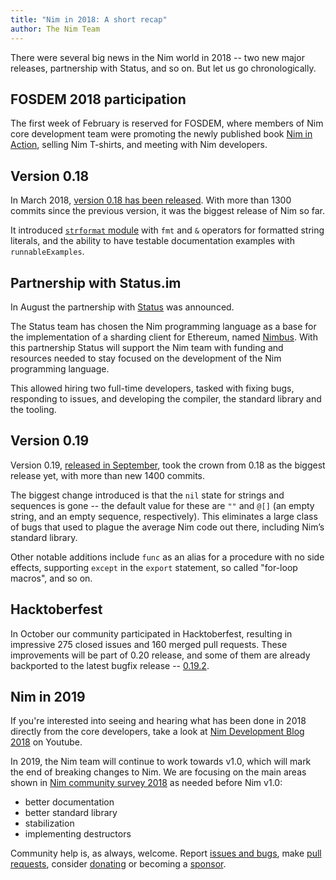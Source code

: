 ```yaml
---
title: "Nim in 2018: A short recap"
author: The Nim Team
---
```


There were several big news in the Nim world in 2018 -- two new major releases, partnership with Status, and so on.
But let us go chronologically.


## FOSDEM 2018 participation

The first week of February is reserved for FOSDEM, where members of Nim core development team were promoting the newly published book [Nim in Action](https://book.picheta.me/), selling Nim T-shirts, and meeting with Nim developers.


## Version 0.18

In March 2018, [version 0.18 has been released](https://nim-lang.org/blog/2018/03/01/version-0180-released.html).
With more than 1300 commits since the previous version, it was the biggest release of Nim so far.

It introduced [`strformat` module](https://nim-lang.org/docs/strformat.html) with `fmt` and `&` operators for formatted string literals, and the ability to have testable documentation examples with `runnableExamples`.


## Partnership with Status.im

In August the partnership with [Status](https://status.im/) was announced.

The Status team has chosen the Nim programming language as a base for the implementation of a sharding client for Ethereum, named [Nimbus](https://github.com/status-im/nimbus).
With this partnership Status will support the Nim team with funding and resources needed to stay focused on the development of the Nim programming language.

This allowed hiring two full-time developers, tasked with fixing bugs, responding to issues, and developing the compiler, the standard library and the tooling.


## Version 0.19

Version 0.19, [released in September](https://nim-lang.org/blog/2018/09/26/version-0190-released.html), took the crown from 0.18 as the biggest release yet, with more than new 1400 commits.

The biggest change introduced is that the `nil` state for strings and sequences is gone -- the default value for these are `""` and `@[]` (an empty string, and an empty sequence, respectively).
This eliminates a large class of bugs that used to plague the average Nim code out there, including Nim’s standard library.

Other notable additions include `func` as an alias for a procedure with no side effects, supporting `except` in the `export` statement, so called "for-loop macros", and so on.


## Hacktoberfest

In October our community participated in Hacktoberfest, resulting in impressive 275 closed issues and 160 merged pull requests.
These improvements will be part of 0.20 release, and some of them are already backported to the latest bugfix release -- [0.19.2](https://nim-lang.org/blog/2018/12/31/version-0192-released.html).


## Nim in 2019

If you're interested into seeing and hearing what has been done in 2018 directly from the core developers, take a look at [Nim Development Blog 2018](https://www.youtube.com/watch?v=xUsAKstP-AQ) on Youtube.

In 2019, the Nim team will continue to work towards v1.0, which will mark the end of breaking changes to Nim.
We are focusing on the main areas shown in [Nim community survey 2018](https://nim-lang.org/blog/2018/10/27/community-survey-results-2018.html) as needed before Nim v1.0:
* better documentation
* better standard library
* stabilization
* implementing destructors

Community help is, as always, welcome.
Report [issues and bugs](https://github.com/nim-lang/nim/issues), make [pull requests](https://github.com/nim-lang/nim/pulls), consider [donating](https://nim-lang.org/donate.html) or becoming a [sponsor](https://nim-lang.org/sponsors.html).
